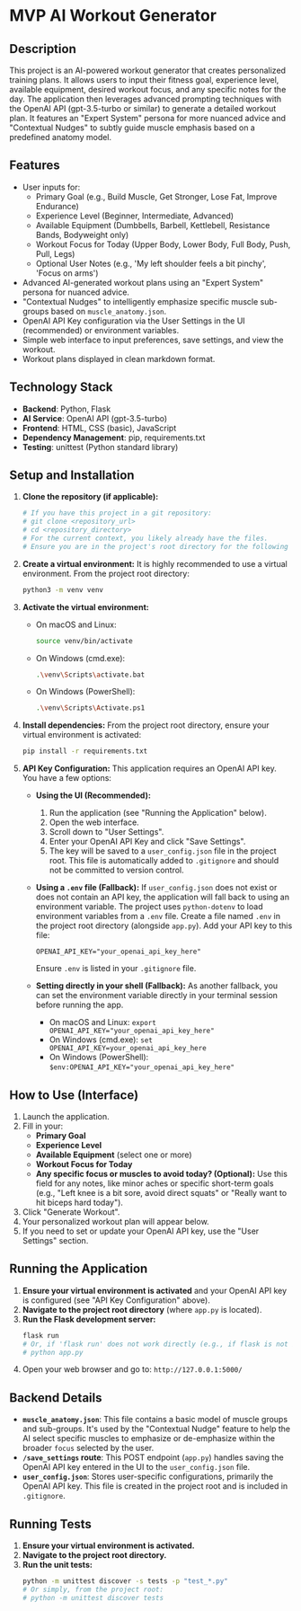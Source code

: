 # MVP AI Workout Generator

## Description
This project is an AI-powered workout generator that creates personalized training plans. It allows users to input their fitness goal, experience level, available equipment, desired workout focus, and any specific notes for the day. The application then leverages advanced prompting techniques with the OpenAI API (gpt-3.5-turbo or similar) to generate a detailed workout plan. It features an "Expert System" persona for more nuanced advice and "Contextual Nudges" to subtly guide muscle emphasis based on a predefined anatomy model.

## Features
- User inputs for:
    - Primary Goal (e.g., Build Muscle, Get Stronger, Lose Fat, Improve Endurance)
    - Experience Level (Beginner, Intermediate, Advanced)
    - Available Equipment (Dumbbells, Barbell, Kettlebell, Resistance Bands, Bodyweight only)
    - Workout Focus for Today (Upper Body, Lower Body, Full Body, Push, Pull, Legs)
    - Optional User Notes (e.g., 'My left shoulder feels a bit pinchy', 'Focus on arms')
- Advanced AI-generated workout plans using an "Expert System" persona for nuanced advice.
- "Contextual Nudges" to intelligently emphasize specific muscle sub-groups based on `muscle_anatomy.json`.
- OpenAI API Key configuration via the User Settings in the UI (recommended) or environment variables.
- Simple web interface to input preferences, save settings, and view the workout.
- Workout plans displayed in clean markdown format.

## Technology Stack
- **Backend**: Python, Flask
- **AI Service**: OpenAI API (gpt-3.5-turbo)
- **Frontend**: HTML, CSS (basic), JavaScript
- **Dependency Management**: pip, requirements.txt
- **Testing**: unittest (Python standard library)

## Setup and Installation

1.  **Clone the repository (if applicable):**
    ```bash
    # If you have this project in a git repository:
    # git clone <repository_url>
    # cd <repository_directory>
    # For the current context, you likely already have the files.
    # Ensure you are in the project's root directory for the following steps.
    ```

2.  **Create a virtual environment:**
    It is highly recommended to use a virtual environment. From the project root directory:
    ```bash
    python3 -m venv venv
    ```

3.  **Activate the virtual environment:**
    -   On macOS and Linux:
        ```bash
        source venv/bin/activate
        ```
    -   On Windows (cmd.exe):
        ```bash
        .\venv\Scripts\activate.bat
        ```
    -   On Windows (PowerShell):
        ```bash
        .\venv\Scripts\Activate.ps1
        ```

4.  **Install dependencies:**
    From the project root directory, ensure your virtual environment is activated:
    ```bash
    pip install -r requirements.txt
    ```

5.  **API Key Configuration:**
    This application requires an OpenAI API key. You have a few options:

    *   **Using the UI (Recommended):**
        1.  Run the application (see "Running the Application" below).
        2.  Open the web interface.
        3.  Scroll down to "User Settings".
        4.  Enter your OpenAI API Key and click "Save Settings".
        5.  The key will be saved to a `user_config.json` file in the project root. This file is automatically added to `.gitignore` and should not be committed to version control.

    *   **Using a `.env` file (Fallback):**
        If `user_config.json` does not exist or does not contain an API key, the application will fall back to using an environment variable.
        The project uses `python-dotenv` to load environment variables from a `.env` file.
        Create a file named `.env` in the project root directory (alongside `app.py`).
        Add your API key to this file:
        ```env
        OPENAI_API_KEY="your_openai_api_key_here"
        ```
        Ensure `.env` is listed in your `.gitignore` file.

    *   **Setting directly in your shell (Fallback):**
        As another fallback, you can set the environment variable directly in your terminal session before running the app.
        -   On macOS and Linux: `export OPENAI_API_KEY="your_openai_api_key_here"`
        -   On Windows (cmd.exe): `set OPENAI_API_KEY=your_openai_api_key_here`
        -   On Windows (PowerShell): `$env:OPENAI_API_KEY="your_openai_api_key_here"`

## How to Use (Interface)
1.  Launch the application.
2.  Fill in your:
    *   **Primary Goal**
    *   **Experience Level**
    *   **Available Equipment** (select one or more)
    *   **Workout Focus for Today**
    *   **Any specific focus or muscles to avoid today? (Optional):** Use this field for any notes, like minor aches or specific short-term goals (e.g., "Left knee is a bit sore, avoid direct squats" or "Really want to hit biceps hard today").
3.  Click "Generate Workout".
4.  Your personalized workout plan will appear below.
5.  If you need to set or update your OpenAI API key, use the "User Settings" section.

## Running the Application

1.  **Ensure your virtual environment is activated** and your OpenAI API key is configured (see "API Key Configuration" above).
2.  **Navigate to the project root directory** (where `app.py` is located).
3.  **Run the Flask development server:**
    ```bash
    flask run
    # Or, if 'flask run' does not work directly (e.g., if flask is not in PATH or app not auto-detected):
    # python app.py
    ```
4.  Open your web browser and go to: `http://127.0.0.1:5000/`

## Backend Details
*   **`muscle_anatomy.json`**: This file contains a basic model of muscle groups and sub-groups. It's used by the "Contextual Nudge" feature to help the AI select specific muscles to emphasize or de-emphasize within the broader `focus` selected by the user.
*   **`/save_settings` route**: This POST endpoint (`app.py`) handles saving the OpenAI API key entered in the UI to the `user_config.json` file.
*   **`user_config.json`**: Stores user-specific configurations, primarily the OpenAI API key. This file is created in the project root and is included in `.gitignore`.

## Running Tests

1.  **Ensure your virtual environment is activated.**
2.  **Navigate to the project root directory.**
3.  **Run the unit tests:**
    ```bash
    python -m unittest discover -s tests -p "test_*.py"
    # Or simply, from the project root:
    # python -m unittest discover tests
    ```
